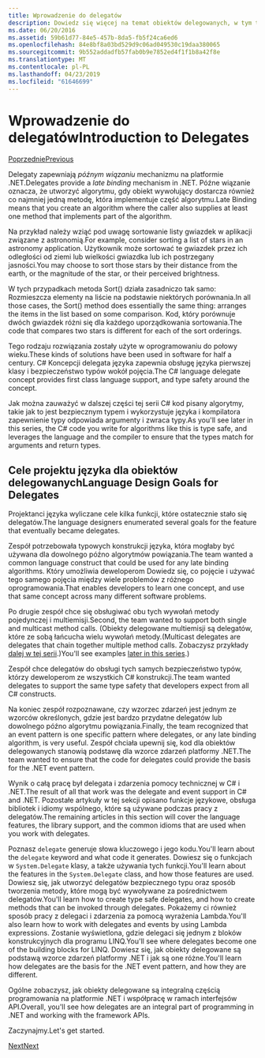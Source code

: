 ```yaml
---
title: Wprowadzenie do delegatów
description: Dowiedz się więcej na temat obiektów delegowanych, w tym temacie wprowadzono podstawowe pojęcia i opisano cele projektu języka dla obiektów delegowanych.
ms.date: 06/20/2016
ms.assetid: 59b61d77-84e5-457b-8da5-fb5f24ca6ed6
ms.openlocfilehash: 84e8bf8a03bd529d9c06ad049530c19daa380065
ms.sourcegitcommit: 9b552addadfb57fab0b9e7852ed4f1f1b8a42f8e
ms.translationtype: MT
ms.contentlocale: pl-PL
ms.lasthandoff: 04/23/2019
ms.locfileid: "61646699"
---
```

# <a name="introduction-to-delegates"></a><span data-ttu-id="5ea87-103">Wprowadzenie do delegatów</span><span class="sxs-lookup"><span data-stu-id="5ea87-103">Introduction to Delegates</span></span>

[<span data-ttu-id="5ea87-104">Poprzednie</span><span class="sxs-lookup"><span data-stu-id="5ea87-104">Previous</span></span>](delegates-events.md)

<span data-ttu-id="5ea87-105">Delegaty zapewniają *późnym wiązaniu* mechanizmu na platformie .NET.</span><span class="sxs-lookup"><span data-stu-id="5ea87-105">Delegates provide a *late binding* mechanism in .NET.</span></span> <span data-ttu-id="5ea87-106">Późne wiązanie oznacza, że utworzyć algorytmu, gdy obiekt wywołujący dostarcza również co najmniej jedną metodę, która implementuje część algorytmu.</span><span class="sxs-lookup"><span data-stu-id="5ea87-106">Late Binding means that you create an algorithm where the caller also supplies at least one method that implements part of the algorithm.</span></span>

<span data-ttu-id="5ea87-107">Na przykład należy wziąć pod uwagę sortowanie listy gwiazdek w aplikacji związane z astronomią.</span><span class="sxs-lookup"><span data-stu-id="5ea87-107">For example, consider sorting a list of stars in an astronomy application.</span></span>
<span data-ttu-id="5ea87-108">Użytkownik może sortować te gwiazdek przez ich odległości od ziemi lub wielkości gwiazdka lub ich postrzegany jasności.</span><span class="sxs-lookup"><span data-stu-id="5ea87-108">You may choose to sort those stars by their distance from the earth, or the magnitude of the star, or their perceived brightness.</span></span>

<span data-ttu-id="5ea87-109">W tych przypadkach metoda Sort() działa zasadniczo tak samo: Rozmieszcza elementy na liście na podstawie niektórych porównania.</span><span class="sxs-lookup"><span data-stu-id="5ea87-109">In all those cases, the Sort() method does essentially the same thing: arranges the items in the list based on some comparison.</span></span> <span data-ttu-id="5ea87-110">Kod, który porównuje dwóch gwiazdek różni się dla każdego uporządkowania sortowania.</span><span class="sxs-lookup"><span data-stu-id="5ea87-110">The code that compares two stars is different for each of the sort orderings.</span></span>

<span data-ttu-id="5ea87-111">Tego rodzaju rozwiązania zostały użyte w oprogramowaniu do połowy wieku.</span><span class="sxs-lookup"><span data-stu-id="5ea87-111">These kinds of solutions have been used in software for half a century.</span></span>
<span data-ttu-id="5ea87-112">C# Koncepcji delegata języka zapewnia obsługę języka pierwszej klasy i bezpieczeństwo typów wokół pojęcia.</span><span class="sxs-lookup"><span data-stu-id="5ea87-112">The C# language delegate concept provides first class language support, and type safety around the concept.</span></span>

<span data-ttu-id="5ea87-113">Jak można zauważyć w dalszej części tej serii C# kod pisany algorytmy, takie jak to jest bezpiecznym typem i wykorzystuje języka i kompilatora zapewnienie typy odpowiada argumenty i zwraca typy.</span><span class="sxs-lookup"><span data-stu-id="5ea87-113">As you'll see later in this series, the C# code you write for algorithms like this is type safe, and leverages the language and the compiler to ensure that the types match for arguments and return types.</span></span>

## <a name="language-design-goals-for-delegates"></a><span data-ttu-id="5ea87-114">Cele projektu języka dla obiektów delegowanych</span><span class="sxs-lookup"><span data-stu-id="5ea87-114">Language Design Goals for Delegates</span></span>

<span data-ttu-id="5ea87-115">Projektanci języka wyliczane cele kilka funkcji, które ostatecznie stało się delegatów.</span><span class="sxs-lookup"><span data-stu-id="5ea87-115">The language designers enumerated several goals for the feature that eventually became delegates.</span></span>

<span data-ttu-id="5ea87-116">Zespół potrzebowała typowych konstrukcji języka, która mogłaby być używana dla dowolnego późno algorytmów powiązania.</span><span class="sxs-lookup"><span data-stu-id="5ea87-116">The team wanted a common language construct that could be used for any late binding algorithms.</span></span> <span data-ttu-id="5ea87-117">Który umożliwia deweloperom Dowiedz się, co pojęcie i używać tego samego pojęcia między wiele problemów z różnego oprogramowania.</span><span class="sxs-lookup"><span data-stu-id="5ea87-117">That enables developers to learn one concept, and use that same concept across many different software problems.</span></span>

<span data-ttu-id="5ea87-118">Po drugie zespół chce się obsługiwać obu tych wywołań metody pojedynczej i multiemisji.</span><span class="sxs-lookup"><span data-stu-id="5ea87-118">Second, the team wanted to support both single and multicast method calls.</span></span> <span data-ttu-id="5ea87-119">(Obiekty delegowane multiemisji są delegatów, które ze sobą łańcucha wielu wywołań metody.</span><span class="sxs-lookup"><span data-stu-id="5ea87-119">(Multicast delegates are delegates that chain together multiple method calls.</span></span> <span data-ttu-id="5ea87-120">Zobaczysz przykłady [dalej w tej serii](delegate-class.md).)</span><span class="sxs-lookup"><span data-stu-id="5ea87-120">You'll see examples [later in this series](delegate-class.md).)</span></span> 

<span data-ttu-id="5ea87-121">Zespół chce delegatów do obsługi tych samych bezpieczeństwo typów, którzy deweloperom ze wszystkich C# konstrukcji.</span><span class="sxs-lookup"><span data-stu-id="5ea87-121">The team wanted delegates to support the same type safety that developers expect from all C# constructs.</span></span> 

<span data-ttu-id="5ea87-122">Na koniec zespół rozpoznawane, czy wzorzec zdarzeń jest jednym ze wzorców określonych, gdzie jest bardzo przydatne delegatów lub dowolnego późno algorytmu powiązania.</span><span class="sxs-lookup"><span data-stu-id="5ea87-122">Finally, the team recognized that an event pattern is one specific pattern where delegates, or any late binding algorithm, is very useful.</span></span> <span data-ttu-id="5ea87-123">Zespół chciała upewnij się, kod dla obiektów delegowanych stanowią podstawę dla wzorce zdarzeń platformy .NET.</span><span class="sxs-lookup"><span data-stu-id="5ea87-123">The team wanted to ensure that the code for delegates could provide the basis for the .NET event pattern.</span></span>

<span data-ttu-id="5ea87-124">Wynik o całą pracę był delegata i zdarzenia pomocy technicznej w C# i .NET.</span><span class="sxs-lookup"><span data-stu-id="5ea87-124">The result of all that work was the delegate and event support in C# and .NET.</span></span> <span data-ttu-id="5ea87-125">Pozostałe artykuły w tej sekcji opisano funkcje językowe, obsługa bibliotek i idiomy wspólnego, które są używane podczas pracy z delegatów.</span><span class="sxs-lookup"><span data-stu-id="5ea87-125">The remaining articles in this section will cover the language features, the library support, and the common idioms that are used when you work with delegates.</span></span>

<span data-ttu-id="5ea87-126">Poznasz `delegate` generuje słowa kluczowego i jego kodu.</span><span class="sxs-lookup"><span data-stu-id="5ea87-126">You'll learn about the `delegate` keyword and what code it generates.</span></span> <span data-ttu-id="5ea87-127">Dowiesz się o funkcjach w `System.Delegate` klasy, a także używania tych funkcji.</span><span class="sxs-lookup"><span data-stu-id="5ea87-127">You'll learn about the features in the `System.Delegate` class, and how those features are used.</span></span> <span data-ttu-id="5ea87-128">Dowiesz się, jak utworzyć delegatów bezpiecznego typu oraz sposób tworzenia metody, które mogą być wywoływane za pośrednictwem delegatów.</span><span class="sxs-lookup"><span data-stu-id="5ea87-128">You'll learn how to create type safe delegates, and how to create methods that can be invoked through delegates.</span></span> <span data-ttu-id="5ea87-129">Pokażemy ci również sposób pracy z delegaci i zdarzenia za pomocą wyrażenia Lambda.</span><span class="sxs-lookup"><span data-stu-id="5ea87-129">You'll also learn how to work with delegates and events by using Lambda expressions.</span></span> <span data-ttu-id="5ea87-130">Zostanie wyświetlona, gdzie delegaci się jednym z bloków konstrukcyjnych dla programu LINQ.</span><span class="sxs-lookup"><span data-stu-id="5ea87-130">You'll see where delegates become one of the building blocks for LINQ.</span></span> <span data-ttu-id="5ea87-131">Dowiesz się, jak obiekty delegowane są podstawą wzorce zdarzeń platformy .NET i jak są one różne.</span><span class="sxs-lookup"><span data-stu-id="5ea87-131">You'll learn how delegates are the basis for the .NET event pattern, and how they are different.</span></span>

<span data-ttu-id="5ea87-132">Ogólne zobaczysz, jak obiekty delegowane są integralną częścią programowania na platformie .NET i współpracę w ramach interfejsów API.</span><span class="sxs-lookup"><span data-stu-id="5ea87-132">Overall, you'll see how delegates are an integral part of programming in .NET and working with the framework APIs.</span></span>

<span data-ttu-id="5ea87-133">Zaczynajmy.</span><span class="sxs-lookup"><span data-stu-id="5ea87-133">Let's get started.</span></span>

[<span data-ttu-id="5ea87-134">Next</span><span class="sxs-lookup"><span data-stu-id="5ea87-134">Next</span></span>](delegate-class.md)
